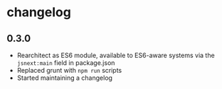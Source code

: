 # changelog

## 0.3.0

* Rearchitect as ES6 module, available to ES6-aware systems via the `jsnext:main` field in package.json
* Replaced grunt with `npm run` scripts
* Started maintaining a changelog